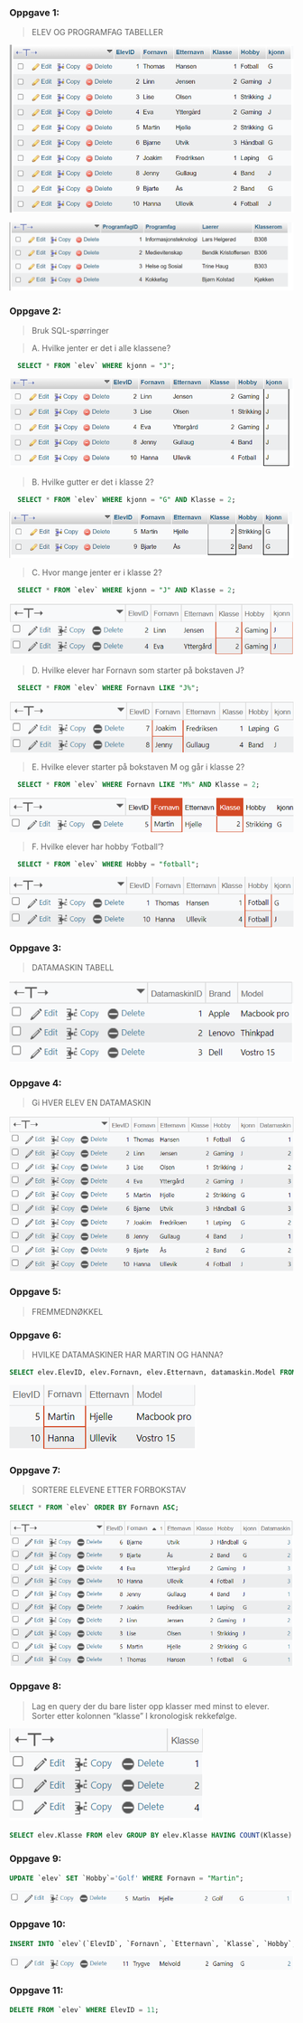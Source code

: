 ### Oppgave 1:

> ELEV OG PROGRAMFAG TABELLER


![ELEV](https://github.com/oo7isme/Skoleoppgaver_Patchaya/blob/main/IMG/Screenshot1.png?raw=true)

![PROGRAMFAG](https://github.com/oo7isme/Skoleoppgaver_Patchaya/blob/main/IMG/screenshot2.png?raw=true)

### Oppgave 2:

> Bruk SQL-spørringer

> A. Hvilke jenter er det i alle klassene? 

```sql
  SELECT * FROM `elev` WHERE kjonn = "J";
```

![oppgave2a](https://github.com/oo7isme/Skoleoppgaver_Patchaya/blob/main/IMG/screenshot3.png?raw=true)


> B. Hvilke gutter er det i klasse 2?  

```sql
  SELECT * FROM `elev` WHERE kjonn = "G" AND Klasse = 2;
```

![oppgave2b](https://github.com/oo7isme/Skoleoppgaver_Patchaya/blob/main/IMG/screenshot4.png?raw=true)

> C. Hvor mange jenter er i klasse 2?

```sql
  SELECT * FROM `elev` WHERE kjonn = "J" AND Klasse = 2;
```

![oppgave2c](https://github.com/oo7isme/Skoleoppgaver_Patchaya/blob/main/IMG/screenshot5.png?raw=true)

> D. Hvilke elever har Fornavn som starter på bokstaven J?

```sql
  SELECT * FROM `elev` WHERE Fornavn LIKE "J%";
```
![oppgave2d](https://github.com/oo7isme/Skoleoppgaver_Patchaya/blob/main/IMG/screenshot6.png?raw=true)

> E. Hvilke elever starter på bokstaven M og går i klasse 2?

```sql
  SELECT * FROM `elev` WHERE Fornavn LIKE "M%" AND Klasse = 2;
```

![oppgave2e](https://github.com/oo7isme/Skoleoppgaver_Patchaya/blob/main/IMG/screenshot7.png?raw=true)

> F. Hvilke elever har hobby ‘Fotball’?

```sql
  SELECT * FROM `elev` WHERE Hobby = "fotball";
```

![oppgave2f](https://github.com/oo7isme/Skoleoppgaver_Patchaya/blob/main/IMG/screenshot8.png?raw=true)

### Oppgave 3:

> DATAMASKIN TABELL

![oppgave3](https://github.com/oo7isme/Skoleoppgaver_Patchaya/blob/main/IMG/screenshot9.png?raw=true)

### Oppgave 4:

> Gi HVER ELEV EN DATAMASKIN

![oppgave3](https://github.com/oo7isme/Skoleoppgaver_Patchaya/blob/main/IMG/screenshot10.png?raw=true)


### Oppgave 5:

> FREMMEDNØKKEL

### Oppgave 6:

> HVILKE DATAMASKINER HAR MARTIN OG HANNA?

```sql
SELECT elev.ElevID, elev.Fornavn, elev.Etternavn, datamaskin.Model FROM elev INNER JOIN datamaskin ON elev.Datamaskin = datamaskin.DatamaskinID WHERE Fornavn = "Hanna" OR Fornavn = "Martin";
```

![oppgave6](https://github.com/oo7isme/Skoleoppgaver_Patchaya/blob/main/IMG/screenshot11.png?raw=true)

### Oppgave 7:

> SORTERE ELEVENE ETTER FORBOKSTAV

```sql
SELECT * FROM `elev` ORDER BY Fornavn ASC;
```

![oppgave7](https://github.com/oo7isme/Skoleoppgaver_Patchaya/blob/main/IMG/screenshot12.png?raw=true)

### Oppgave 8:

> Lag en query der du bare lister opp klasser med minst to elever. Sorter etter kolonnen
“klasse” I kronologisk rekkefølge. 

![oppgave8](https://github.com/oo7isme/Skoleoppgaver_Patchaya/blob/main/IMG/screenshot15.png?raw=true)


```sql
SELECT elev.Klasse FROM elev GROUP BY elev.Klasse HAVING COUNT(Klasse) > 1 ORDER BY `elev`.`klasse` ASC;
```

### Oppgave 9:

```sql
UPDATE `elev` SET `Hobby`='Golf' WHERE Fornavn = "Martin";
```

![oppgave9](https://github.com/oo7isme/Skoleoppgaver_Patchaya/blob/main/IMG/screenshot13.png?raw=true)


### Oppgave 10:

```sql
INSERT INTO `elev`(`ElevID`, `Fornavn`, `Etternavn`, `Klasse`, `Hobby`, `kjonn`, `Datamaskin`) VALUES ('11','Trygve','Melvold','2','Gaming','G','2');
```

![oppgave10](https://github.com/oo7isme/Skoleoppgaver_Patchaya/blob/main/IMG/screenshot14.png?raw=true)

### Oppgave 11:

```sql
DELETE FROM `elev` WHERE ElevID = 11;
```


